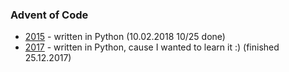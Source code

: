 ### Advent of Code

- [2015](2015) - written in Python (10.02.2018 10/25 done)
- [2017](2017) - written in Python, cause I wanted to learn it :) (finished 25.12.2017)
